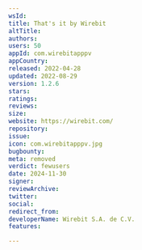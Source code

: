 ```yaml
---
wsId: 
title: That's it by Wirebit
altTitle: 
authors: 
users: 50
appId: com.wirebitapppv
appCountry: 
released: 2022-04-28
updated: 2022-08-29
version: 1.2.6
stars: 
ratings: 
reviews: 
size: 
website: https://wirebit.com/
repository: 
issue: 
icon: com.wirebitapppv.jpg
bugbounty: 
meta: removed
verdict: fewusers
date: 2024-11-30
signer: 
reviewArchive: 
twitter: 
social: 
redirect_from: 
developerName: Wirebit S.A. de C.V.
features: 

---
```



